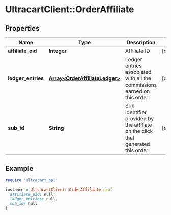 # UltracartClient::OrderAffiliate

## Properties

| Name | Type | Description | Notes |
| ---- | ---- | ----------- | ----- |
| **affiliate_oid** | **Integer** | Affiliate ID | [optional] |
| **ledger_entries** | [**Array&lt;OrderAffiliateLedger&gt;**](OrderAffiliateLedger.md) | Ledger entries associated with all the commissions earned on this order | [optional] |
| **sub_id** | **String** | Sub identifier provided by the affiliate on the click that generated this order | [optional] |

## Example

```ruby
require 'ultracart_api'

instance = UltracartClient::OrderAffiliate.new(
  affiliate_oid: null,
  ledger_entries: null,
  sub_id: null
)
```

